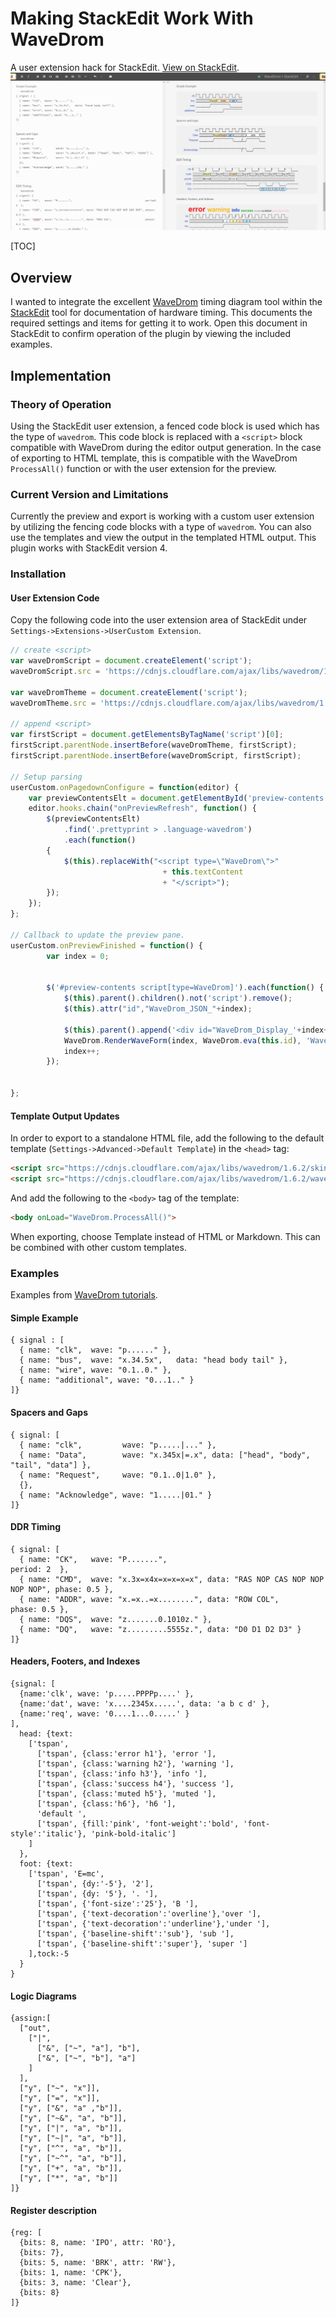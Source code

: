 # Making StackEdit Work With WaveDrom
A user extension hack for StackEdit. [View on StackEdit](https://stackedit.io/viewer#!url=https://raw.github.com/drjson/stackedit-wavedrom/master/README.md).
![Example Screenshot](https://raw.githubusercontent.com/drjson/stackedit-wavedrom/master/screenshot.png "Example Screenshot")

[TOC]

## Overview
I wanted to integrate the excellent [WaveDrom][1] timing diagram tool within the [StackEdit][2] tool for documentation of hardware timing. This documents the required settings and items for getting it to work. Open this document in StackEdit to confirm operation of the plugin by viewing the included examples.

## Implementation
### Theory of Operation
Using the StackEdit user extension, a fenced code block is used which has the type of `wavedrom`. This code block is replaced with a `<script>` block compatible with WaveDrom during the editor output generation. In the case of exporting to HTML template, this is compatible with the WaveDrom `ProcessAll()` function or with the user extension for the preview.

### Current Version and Limitations
Currently the preview and export is working with a custom user extension by utilizing the fencing code blocks with a type of `wavedrom`.  You can also use the templates and view the output in the templated HTML output. This plugin works with StackEdit version 4.

### Installation
#### User Extension Code
Copy the following code into the user extension area of StackEdit under `Settings->Extensions->UserCustom Extension`.
```javascript
// create <script>
var waveDromScript = document.createElement('script');
waveDromScript.src = 'https://cdnjs.cloudflare.com/ajax/libs/wavedrom/1.6.2/wavedrom.js';

var waveDromTheme = document.createElement('script');
waveDromTheme.src = 'https://cdnjs.cloudflare.com/ajax/libs/wavedrom/1.6.2/skins/default.js';

// append <script>
var firstScript = document.getElementsByTagName('script')[0];
firstScript.parentNode.insertBefore(waveDromTheme, firstScript);
firstScript.parentNode.insertBefore(waveDromScript, firstScript);

// Setup parsing
userCustom.onPagedownConfigure = function(editor) {
	var previewContentsElt = document.getElementById('preview-contents');
	editor.hooks.chain("onPreviewRefresh", function() {
	    $(previewContentsElt)
		    .find('.prettyprint > .language-wavedrom')
			.each(function() 
		{
			$(this).replaceWith("<script type=\"WaveDrom\">"
	    	    				  + this.textContent
				    			  + "</script>");
		});
    });
};

// Callback to update the preview pane.
userCustom.onPreviewFinished = function() {
		var index = 0;


		$('#preview-contents script[type=WaveDrom]').each(function() {
			$(this).parent().children().not('script').remove();
			$(this).attr("id","WaveDrom_JSON_"+index);
			
			$(this).parent().append('<div id="WaveDrom_Display_'+index+'"></div>');
			WaveDrom.RenderWaveForm(index, WaveDrom.eva(this.id), 'WaveDrom_Display_');
			index++;
		});
		

};
```

#### Template Output Updates
In order to export to a standalone HTML file, add the following to the default template (`Settings->Advanced->Default Template`) in the `<head>` tag:
```html
<script src="https://cdnjs.cloudflare.com/ajax/libs/wavedrom/1.6.2/skins/default.js" type="text/javascript"></script>
<script src="https://cdnjs.cloudflare.com/ajax/libs/wavedrom/1.6.2/wavedrom.js" type="text/javascript"></script>
```

And add the following to the `<body>` tag of the template:
```html
<body onLoad="WaveDrom.ProcessAll()">
```

When exporting, choose Template instead of HTML or Markdown. This can be combined with other custom templates.

### Examples
Examples from [WaveDrom tutorials](http://wavedrom.com/tutorial.html).

#### Simple Example

```wavedrom
{ signal : [
  { name: "clk",  wave: "p......" },
  { name: "bus",  wave: "x.34.5x",   data: "head body tail" },
  { name: "wire", wave: "0.1..0." },
  { name: "additional", wave: "0...1.." }
]}
```

#### Spacers and Gaps
```wavedrom
{ signal: [
  { name: "clk",         wave: "p.....|..." },
  { name: "Data",        wave: "x.345x|=.x", data: ["head", "body", "tail", "data"] },
  { name: "Request",     wave: "0.1..0|1.0" },
  {},
  { name: "Acknowledge", wave: "1.....|01." }
]}
```

#### DDR Timing

```wavedrom
{ signal: [
  { name: "CK",   wave: "P.......",                                              period: 2  },
  { name: "CMD",  wave: "x.3x=x4x=x=x=x=x", data: "RAS NOP CAS NOP NOP NOP NOP", phase: 0.5 },
  { name: "ADDR", wave: "x.=x..=x........", data: "ROW COL",                     phase: 0.5 },
  { name: "DQS",  wave: "z.......0.1010z." },
  { name: "DQ",   wave: "z.........5555z.", data: "D0 D1 D2 D3" }
]}
```

#### Headers, Footers, and Indexes

```wavedrom
{signal: [
  {name:'clk', wave: 'p.....PPPPp....' },
  {name:'dat', wave: 'x....2345x.....', data: 'a b c d' },
  {name:'req', wave: '0....1...0.....' }
],
  head: {text:
    ['tspan',
      ['tspan', {class:'error h1'}, 'error '],
      ['tspan', {class:'warning h2'}, 'warning '],
      ['tspan', {class:'info h3'}, 'info '],
      ['tspan', {class:'success h4'}, 'success '],
      ['tspan', {class:'muted h5'}, 'muted '],
      ['tspan', {class:'h6'}, 'h6 '],
      'default ',
      ['tspan', {fill:'pink', 'font-weight':'bold', 'font-style':'italic'}, 'pink-bold-italic']
    ]
  },
  foot: {text:
    ['tspan', 'E=mc',
      ['tspan', {dy:'-5'}, '2'],
      ['tspan', {dy: '5'}, '. '],
      ['tspan', {'font-size':'25'}, 'B '],
      ['tspan', {'text-decoration':'overline'},'over '],
      ['tspan', {'text-decoration':'underline'},'under '],
      ['tspan', {'baseline-shift':'sub'}, 'sub '],
      ['tspan', {'baseline-shift':'super'}, 'super ']
    ],tock:-5
  }
}
```
#### Logic Diagrams

```wavedrom
{assign:[
  ["out",
    ["|",
      ["&", ["~", "a"], "b"],
      ["&", ["~", "b"], "a"]
    ]
  ],
  ["y", ["~", "x"]],
  ["y", ["=", "x"]],
  ["y", ["&", "a" ,"b"]],
  ["y", ["~&", "a", "b"]],
  ["y", ["|", "a", "b"]],
  ["y", ["~|", "a", "b"]],
  ["y", ["^", "a", "b"]],  
  ["y", ["~^", "a", "b"]],
  ["y", ["+", "a", "b"]],
  ["y", ["*", "a", "b"]]
]}
```

#### Register description

```wavedrom
{reg: [
  {bits: 8, name: 'IPO', attr: 'RO'},
  {bits: 7},
  {bits: 5, name: 'BRK', attr: 'RW'},
  {bits: 1, name: 'CPK'},
  {bits: 3, name: 'Clear'},
  {bits: 8}
]}
```

[1]: http://wavedrom.com "WaveDrom"
[2]: http://stackedit.io "StackEdit"

